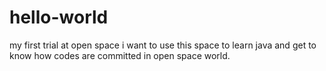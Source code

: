 # hello-world
my first trial at open space
i want to use this space to learn java and get to know how codes are committed in open space world.
